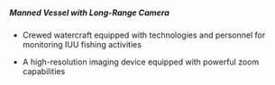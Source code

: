 ##### **Manned Vessel with Long-Range Camera**

- Crewed watercraft equipped with technologies and personnel for monitoring IUU fishing activities

- A high-resolution imaging device equipped with powerful zoom capabilities

